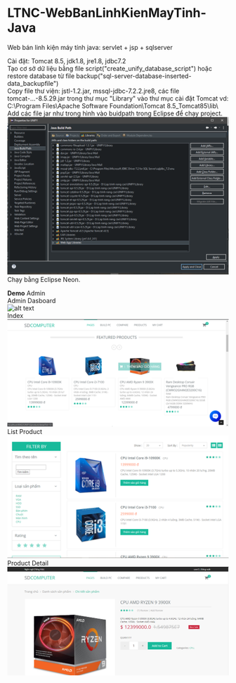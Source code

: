 # LTNC-WebBanLinhKienMayTinh-Java
Web bán linh kiện máy tính java: servlet + jsp + sqlserver

Cài đặt: Tomcat 8.5, jdk1.8, jre1.8, jdbc7.2  
Tạo cơ sở dữ liệu bằng file script("create_unify_database_script") hoặc restore database từ file backup("sql-server-database-inserted-data_backupfile")  
Copy file thư viện: jstl-1.2.jar, mssql-jdbc-7.2.2.jre8, các file tomcat-...-8.5.29.jar trong thư mục "Library" vào thư mục cài đặt Tomcat vd: C:\Program Files\Apache Software Foundation\Tomcat 8.5_Tomcat85\lib\  
Add các file jar như trong hình vào buidpath trong Eclipse để chạy project.  
 ![alt text](library-jar-files.PNG)
 Chạy bằng Eclipse Neon.  
 
**Demo**
Admin  
Admin Dasboard  
 ![alt text](admin_crud.PNG)  
Index  
 ![alt text](home.PNG)
List Product  
 ![alt text](product-list.PNG)  
Product Detail  
 ![alt text](product-detail.PNG)
